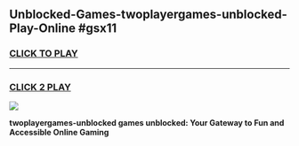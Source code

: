 
## Unblocked-Games-twoplayergames-unblocked-Play-Online #gsx11
<h3>
<a href="https://news.freeplayer.one?title=twoplayergames-unblocked&ref=3">CLICK TO PLAY</a></h3>
<hr>

<h3>
<a href="https://news.freeplayer.one?title=twoplayergames-unblocked&ref=3">CLICK 2 PLAY</a>
  
</h3>

<a href="https://news.freeplayer.one?title=twoplayergames-unblocked&ref=3"><img src="https://clearcache.store/games.png"></a>


**twoplayergames-unblocked games unblocked: Your Gateway to Fun and Accessible Online Gaming**
